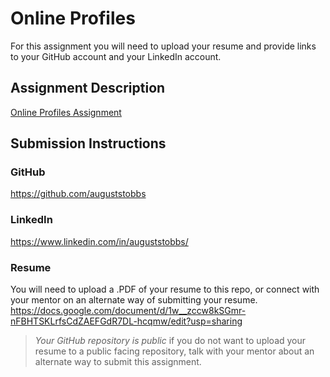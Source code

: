 # Online Profiles
For this assignment you will need to upload your resume and provide links to your GitHub account and your LinkedIn account.

## Assignment Description
[Online Profiles Assignment](https://education.launchcode.org/liftoff/modules/assignments/online-profiles)

## Submission Instructions
 
### GitHub
https://github.com/auguststobbs
 
### LinkedIn
https://www.linkedin.com/in/auguststobbs/

### Resume
You will need to upload a .PDF of your resume to this repo, or connect with your mentor on an alternate way of submitting your resume.
https://docs.google.com/document/d/1w__zccw8kSGmr-nFBHTSKLrfsCdZAEFGdR7DL-hcqmw/edit?usp=sharing


> *Your GitHub repository is public* if you do not want to upload your resume to a public facing repository, talk with your mentor about an alternate way to submit this assignment.
